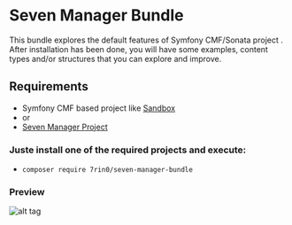 # Seven Manager Bundle
This bundle explores the default features of Symfony CMF/Sonata project . After installation has been done, you will have some examples, content types and/or structures that you can explore and improve.

## Requirements
* Symfony CMF based project like [Sandbox](https://github.com/symfony-cmf/cmf-sandbox)
* or
* [Seven Manager Project](https://github.com/7rin0/SevenManager)

### Juste install one of the required projects and execute:
- ``` composer require 7rin0/seven-manager-bundle ```

### Preview
![alt tag](https://github.com/7rin0/SevenManager/raw/master/web/images/preview.gif)
